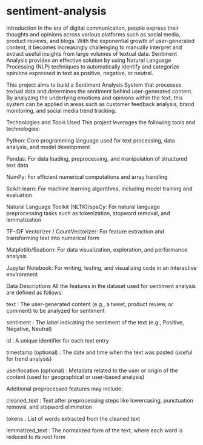 # sentiment-analysis
Introduction
In the era of digital communication, people express their thoughts and opinions across various platforms such as social media, product reviews, and blogs. With the exponential growth of user-generated content, it becomes increasingly challenging to manually interpret and extract useful insights from large volumes of textual data. Sentiment Analysis provides an effective solution by using Natural Language Processing (NLP) techniques to automatically identify and categorize opinions expressed in text as positive, negative, or neutral.

This project aims to build a Sentiment Analysis System that processes textual data and determines the sentiment behind user-generated content. By analyzing the underlying emotions and opinions within the text, this system can be applied in areas such as customer feedback analysis, brand monitoring, and social media trend tracking.

Technologies and Tools Used
This project leverages the following tools and technologies:

Python: Core programming language used for text processing, data analysis, and model development

Pandas: For data loading, preprocessing, and manipulation of structured text data

NumPy: For efficient numerical computations and array handling

Scikit-learn: For machine learning algorithms, including model training and evaluation

Natural Language Toolkit (NLTK)/spaCy: For natural language preprocessing tasks such as tokenization, stopword removal, and lemmatization

TF-IDF Vectorizer / CountVectorizer: For feature extraction and transforming text into numerical form

Matplotlib/Seaborn: For data visualization, exploration, and performance analysis

Jupyter Notebook: For writing, testing, and visualizing code in an interactive environment

Data Descriptions
All the features in the dataset used for sentiment analysis are defined as follows:

text : The user-generated content (e.g., a tweet, product review, or comment) to be analyzed for sentiment

sentiment : The label indicating the sentiment of the text (e.g., Positive, Negative, Neutral)

id : A unique identifier for each text entry

timestamp (optional) : The date and time when the text was posted (useful for trend analysis)

user/location (optional) : Metadata related to the user or origin of the content (used for geographical or user-based analysis)

Additional preprocessed features may include:

cleaned_text : Text after preprocessing steps like lowercasing, punctuation removal, and stopword elimination

tokens : List of words extracted from the cleaned text

lemmatized_text : The normalized form of the text, where each word is reduced to its root form
